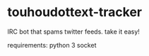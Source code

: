 # touhoudottext-tracker
IRC bot that spams twitter feeds. take it easy!

requirements:
python 3
socket
